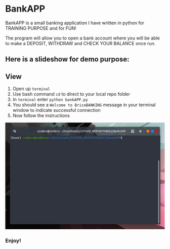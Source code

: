 # BankAPP


BankAPP is a small banking application I have written in python for TRAINING PURPOSE and for FUN! 


The program will allow you to open a bank account where you will be able to make a DEPOSIT, WITHDRAW and CHECK YOUR BALANCE once run.


## Here is a slideshow for demo purpose:


<a name="bankAPP demo"></a>
## View
 1. Open up `terminal`
 2. Use bash command `cd` to direct to your local repo folder 
 3. In `terminal` enter `python bankAPP.py`
 4. You should see a `Welcome to BriceBANKING` message in your terminal window to indicate successful connection
 5. Now follow the instructions



![Demo for bankAPP](/images/slideshow/slideshow.gif)




### Enjoy!
